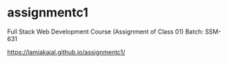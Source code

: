 # assignmentc1
Full Stack Web Development Course (Assignment of Class 01) Batch: SSM-631

 https://lamiakajal.github.io/assignmentc1/
